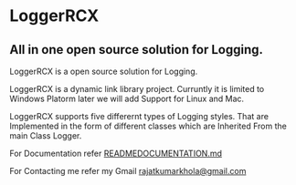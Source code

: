 #  LoggerRCX
## All in one open source solution for Logging.

LoggerRCX is a open source solution for Logging.

LoggerRCX is a dynamic link library project.
Curruntly it is limited to Windows Platorm later we will add Support for Linux and Mac. 

LoggerRCX supports five differernt types of Logging styles. That are Implemented in the form of different classes which are Inherited 
From the main Class Logger.

For Documentation refer [READMEDOCUMENTATION.md]()

For Contacting me refer my Gmail rajatkumarkhola@gmail.com

